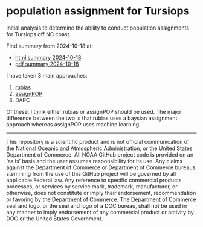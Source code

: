 # population assignment for Tursiops

Initial analysis to determine the ability to conduct population assignments for Tursiops off NC coast. 

Find summary from 2024-10-18 at:

- [html summary 2024-10-18](https://github.com/rsbrennan-NOAA/SEFSC-MMTD-Tursiops_NC_population_assignment/blob/main/assignment_assessment_summary_2024-10-18.html)
- [pdf summary 2024-10-18](https://github.com/rsbrennan-NOAA/SEFSC-MMTD-Tursiops_NC_population_assignment/blob/main/assignment_assessment_summary_2024-10-18.pdf)


I have taken 3 main approaches:

1. [rubias](https://github.com/eriqande/rubias)
2. [assignPOP](https://alexkychen.github.io/assignPOP/)
3. DAPC

Of these, I think either rubias or assignPOP should be used. The major difference between the two is that rubias uses a baysian assignment approach whereas assignPOP uses machine learning. 




---

This repository is a scientific product and is not official communication of the National Oceanic and Atmospheric Administration, or the United States Department of Commerce. All NOAA GitHub project code is provided on an ‘as is’ basis and the user assumes responsibility for its use. Any claims against the Department of Commerce or Department of Commerce bureaus stemming from the use of this GitHub project will be governed by all applicable Federal law. Any reference to specific commercial products, processes, or services by service mark, trademark, manufacturer, or otherwise, does not constitute or imply their endorsement, recommendation or favoring by the Department of Commerce. The Department of Commerce seal and logo, or the seal and logo of a DOC bureau, shall not be used in any manner to imply endorsement of any commercial product or activity by DOC or the United States Government.



